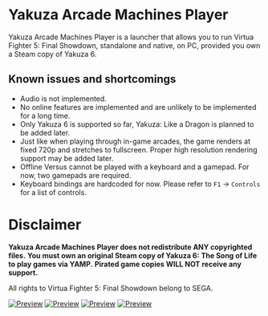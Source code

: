 # Yakuza Arcade Machines Player

Yakuza Arcade Machines Player is a launcher that allows you to run Virtua Fighter 5: Final Showdown,
standalone and native, on PC, provided you own a Steam copy of Yakuza 6.

## Known issues and shortcomings

* Audio is not implemented.
* No online features are implemented and are unlikely to be implemented for a long time.
* Only Yakuza 6 is supported so far, Yakuza: Like a Dragon is planned to be added later.
* Just like when playing through in-game arcades, the game renders at fixed 720p and stretches to fullscreen. Proper high resolution rendering support may be added later.
* Offline Versus cannot be played with a keyboard and a gamepad. For now, two gamepads are required.
* Keyboard bindings are hardcoded for now. Please refer to `F1` -> `Controls` for a list of controls.

# Disclaimer

**Yakuza Arcade Machines Player does not redistribute ANY copyrighted files.**
**You must own an original Steam copy of Yakuza 6: The Song of Life to play games via YAMP.**
**Pirated game copies WILL NOT receive any support.**

All rights to Virtua Fighter 5: Final Showdown belong to SEGA.

[![Preview](https://i.imgur.com/wN49APOl.jpg)](https://i.imgur.com/wN49APO.jpg "Preview")
[![Preview](https://i.imgur.com/gim5Q58l.jpg)](https://i.imgur.com/gim5Q58.jpg "Preview")
[![Preview](https://i.imgur.com/aJH3SALl.jpg)](https://i.imgur.com/aJH3SAL.jpg "Preview")
[![Preview](https://i.imgur.com/hqdC9ikl.jpg)](https://i.imgur.com/hqdC9ik.jpg "Preview")
